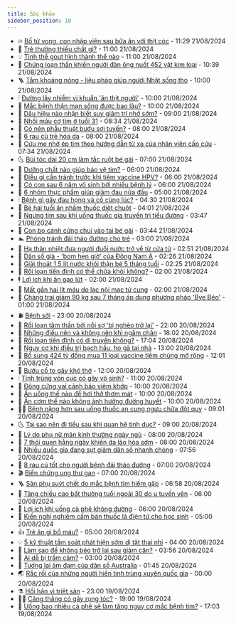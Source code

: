 ```yaml
---
title: Sức khỏe
sidebar_position: 10
---
```


<!-- vnexpress-suc-khoe:START -->
- 🔥 [Bố tử vong, con nhập viện sau bữa ăn với thịt cóc](https://vnexpress.net/ngo-doc-thit-coc-4784176.html) - 11:29 21/08/2024
- 🥰 [Trẻ thường thiếu chất gì?](https://vnexpress.net/tre-thuong-thieu-chat-gi-4784078.html) - 11:00 21/08/2024
- 💡 [Tinh thể gout hình thành thế nào](https://vnexpress.net/tinh-the-gout-hinh-thanh-the-nao-4784069.html) - 11:00 21/08/2024
- 🤗 [Chứng loạn thần khiến người đàn ông nuốt 452 vật kim loại](https://vnexpress.net/chung-loan-than-khien-nguoi-dan-ong-nuot-452-vat-kim-loai-4784140.html) - 10:39 21/08/2024
- 🪜 [Tắm khoáng nóng - liệu pháp giúp người Nhật sống thọ](https://vnexpress.net/tam-khoang-nong-lieu-phap-giup-nguoi-nhat-song-tho-4784152.html) - 10:00 21/08/2024
- 🕯 [Đường lây nhiễm vi khuẩn &#39;ăn thịt người&#39;](https://vnexpress.net/duong-lay-nhiem-vi-khuan-an-thit-nguoi-4784108.html) - 10:00 21/08/2024
- 🤭 [Mắc bệnh thận mạn sống được bao lâu?](https://vnexpress.net/mac-benh-than-man-song-duoc-bao-lau-4783891.html) - 10:00 21/08/2024
- 👀 [Dấu hiệu nào nhận biết suy giảm trí nhớ sớm?](https://vnexpress.net/dau-hieu-nao-nhan-biet-suy-giam-tri-nho-som-4784073.html) - 09:00 21/08/2024
- 🌋 [Nhồi máu cơ tim ở tuổi 31](https://vnexpress.net/nhoi-mau-co-tim-o-tuoi-31-4784041.html) - 08:34 21/08/2024
- 🫶 [Có nên phẫu thuật bướu sợi tuyến?](https://vnexpress.net/co-nen-phau-thuat-buou-soi-tuyen-4784038.html) - 08:00 21/08/2024
- 🦆 [6 rau củ trẻ hóa da](https://vnexpress.net/6-rau-cu-tre-hoa-da-4783976.html) - 08:00 21/08/2024
- 🚀 [Cứu mẹ nhờ ép tim theo hướng dẫn từ xa của nhân viên cấp cứu](https://vnexpress.net/cuu-me-nho-ep-tim-theo-huong-dan-tu-xa-cua-nhan-vien-cap-cuu-4783611.html) - 07:34 21/08/2024
- 🌜 [Búi tóc dài 20 cm làm tắc ruột bé gái](https://vnexpress.net/bui-toc-dai-20-cm-lam-tac-ruot-be-gai-4784006.html) - 07:00 21/08/2024
- 🧰 [Dưỡng chất nào giúp bảo vệ tim?](https://vnexpress.net/duong-chat-nao-giup-bao-ve-tim-4783955.html) - 06:00 21/08/2024
- 💫 [Điều gì cần tránh trước khi tiêm vaccine HPV?](https://vnexpress.net/dieu-gi-can-tranh-truoc-khi-tiem-vaccine-hpv-4783911.html) - 06:00 21/08/2024
- 🌝 [Có con sau 6 năm vô sinh bởi nhiều bệnh lý](https://vnexpress.net/co-con-sau-6-nam-vo-sinh-boi-nhieu-benh-ly-4783901.html) - 06:00 21/08/2024
- 🗽 [6 nhóm thực phẩm giúp giảm đau nửa đầu](https://vnexpress.net/6-nhom-thuc-pham-giup-giam-dau-nua-dau-4783913.html) - 05:00 21/08/2024
- 🕯 [Bệnh gì gây đau họng và cổ cùng lúc?](https://vnexpress.net/benh-gi-gay-dau-hong-va-co-cung-luc-4783861.html) - 04:30 21/08/2024
- 🦅 [Bé hai tuổi ăn nhầm thuốc diệt chuột](https://vnexpress.net/be-hai-tuoi-an-nham-thuoc-diet-chuot-4783849.html) - 04:01 21/08/2024
- 🦆 [Ngưng tim sau khi uống thuốc gia truyền trị tiểu đường](https://vnexpress.net/thuoc-gia-truyen-tri-tieu-duong-4783938.html) - 03:47 21/08/2024
- 🎊 [Con bọ cánh cứng chui vào tai bé gái](https://vnexpress.net/con-bo-canh-cung-chui-vao-tai-be-gai-4783813.html) - 03:44 21/08/2024
- 🏊 [Phòng tránh đái tháo đường cho trẻ](https://vnexpress.net/phong-tranh-dai-thao-duong-cho-tre-4783833.html) - 03:00 21/08/2024
- 📝 [Hạ thân nhiệt đưa người đuối nước trở về từ cửa tử](https://vnexpress.net/ha-than-nhiet-dua-nguoi-duoi-nuoc-tro-ve-tu-cua-tu-4783749.html) - 02:51 21/08/2024
- 💯 [Dân số già - &#39;bom hẹn giờ&#39; của Đông Nam Á](https://vnexpress.net/dan-so-gia-bom-hen-gio-cua-dong-nam-a-4783684.html) - 02:26 21/08/2024
- 🌊 [Giải thoát 1,5 lít nước khỏi thận bé 5 tháng tuổi](https://vnexpress.net/giai-thoat-1-5-lit-nuoc-khoi-than-be-5-thang-tuoi-4783829.html) - 02:25 21/08/2024
- 🚀 [Rối loạn tiền đình có thể chữa khỏi không?](https://vnexpress.net/roi-loan-tien-dinh-co-the-chua-khoi-khong-4783817.html) - 02:00 21/08/2024
- 🕴 [Lợi ích khi ăn gạo lứt](https://vnexpress.net/loi-ich-khi-an-gao-lut-4783783.html) - 02:00 21/08/2024
- 🗽 [Mất gần hai lít máu do lạc nội mạc tử cung](https://vnexpress.net/mat-gan-hai-lit-mau-do-lac-noi-mac-tu-cung-4783782.html) - 02:00 21/08/2024
- 🎡 [Chàng trai giảm 90 kg sau 7 tháng áp dụng phương pháp &#39;Bye Béo&#39;](https://vnexpress.net/chang-trai-giam-90-kg-sau-7-thang-ap-dung-phuong-phap-bye-beo-4781205.html) - 01:00 21/08/2024
- ⛽️ [Bệnh sởi](https://vnexpress.net/benh-soi-4783743.html) - 23:00 20/08/2024
- 🦆 [Rối loạn tâm thần bởi nỗi sợ &#39;bị nghèo trở lại&#39;](https://vnexpress.net/roi-loan-tam-than-boi-noi-so-bi-ngheo-tro-lai-4781252.html) - 22:00 20/08/2024
- 🤩 [Những điều nên và không nên khi ngâm chân](https://vnexpress.net/nhung-dieu-nen-va-khong-nen-khi-ngam-chan-4783339.html) - 18:02 20/08/2024
- 🦒 [Rối loạn tiền đình có di truyền không?](https://vnexpress.net/roi-loan-tien-dinh-co-di-truyen-khong-4783335.html) - 17:04 20/08/2024
- 💫 [Nguy cơ khi điều trị bạch hầu, ho gà tại nhà](https://vnexpress.net/nguy-co-khi-dieu-tri-bach-hau-ho-ga-tai-nha-4783711.html) - 13:00 20/08/2024
- 🐘 [Bổ sung 424 tỷ đồng mua 11 loại vaccine tiêm chủng mở rộng](https://vnexpress.net/bo-sung-424-ty-dong-mua-11-loai-vaccine-tiem-chung-mo-rong-4783659.html) - 12:01 20/08/2024
- 🚀 [Bướu cổ to gây khó thở](https://vnexpress.net/buou-co-to-gay-kho-tho-4783549.html) - 12:00 20/08/2024
- 🕯 [Tinh trùng vón cục có gây vô sinh?](https://vnexpress.net/tinh-trung-von-cuc-co-gay-vo-sinh-4783647.html) - 11:00 20/08/2024
- 🦏 [Đông cứng vai cảnh báo viêm khớp](https://vnexpress.net/dong-cung-vai-canh-bao-viem-khop-4783639.html) - 10:00 20/08/2024
- 🦄 [Ăn uống thế nào để hơi thở thơm mát](https://vnexpress.net/an-uong-the-nao-de-hoi-tho-thom-mat-4783505.html) - 10:00 20/08/2024
- 🦒 [Ăn cơm thế nào không ảnh hưởng đường huyết](https://vnexpress.net/an-com-the-nao-khong-anh-huong-duong-huyet-4783375.html) - 10:00 20/08/2024
- 👨‍🏫 [Bệnh nặng hơn sau uống thuốc an cung ngưu chữa đột quỵ](https://vnexpress.net/benh-nang-hon-sau-uong-thuoc-an-cung-nguu-chua-dot-quy-4783596.html) - 09:01 20/08/2024
- 🌜 [Tại sao nên đi tiểu sau khi quan hệ tình dục?](https://vnexpress.net/tai-sao-nen-di-tieu-sau-khi-quan-he-tinh-duc-4783582.html) - 09:00 20/08/2024
- 🚀 [Lý do phụ nữ mãn kinh thường ngáy ngủ](https://vnexpress.net/ly-do-phu-nu-man-kinh-thuong-ngay-ngu-4783577.html) - 08:00 20/08/2024
- 💃 [7 thói quen hằng ngày khiến da lão hóa sớm](https://vnexpress.net/7-thoi-quen-hang-ngay-khien-da-lao-hoa-som-4783481.html) - 08:00 20/08/2024
- 💯 [Nhiều quốc gia đang sụt giảm dân số nhanh chóng](https://vnexpress.net/nhieu-quoc-gia-dang-sut-giam-dan-so-nhanh-chong-4783588.html) - 07:56 20/08/2024
- 🤔 [8 rau củ tốt cho người bệnh đái tháo đường](https://vnexpress.net/8-rau-cu-tot-cho-nguoi-benh-dai-thao-duong-4783570.html) - 07:00 20/08/2024
- 🎬 [Biến chứng ung thư gan](https://vnexpress.net/bien-chung-ung-thu-gan-4783499.html) - 07:00 20/08/2024
- 🪜 [Sản phụ suýt chết do mắc bệnh tim hiếm gặp](https://vnexpress.net/san-phu-suyt-chet-do-mac-benh-tim-hiem-gap-4783474.html) - 06:58 20/08/2024
- 🦣 [Tăng chiều cao bất thường tuổi ngoài 30 do u tuyến yên](https://vnexpress.net/tang-chieu-cao-bat-thuong-tuoi-ngoai-30-do-u-tuyen-yen-4783546.html) - 06:00 20/08/2024
- 🧐 [Lợi ích khi uống cà phê không đường](https://vnexpress.net/loi-ich-khi-uong-ca-phe-khong-duong-4783133.html) - 06:00 20/08/2024
- 🤡 [Kiến nghị nghiêm cấm bán thuốc lá điện tử cho học sinh](https://vnexpress.net/kien-nghi-nghiem-cam-ban-thuoc-la-dien-tu-cho-hoc-sinh-4783437.html) - 05:00 20/08/2024
- 👍 [Trẻ ăn gì bổ máu?](https://vnexpress.net/tre-an-gi-bo-mau-4783444.html) - 05:00 20/08/2024
- 💡 [5 kỹ thuật tầm soát phát hiện sớm dị tật thai nhi](https://vnexpress.net/5-ky-thuat-tam-soat-phat-hien-som-di-tat-thai-nhi-4783468.html) - 04:00 20/08/2024
- 💯 [Làm sao để không béo trở lại sau giảm cân?](https://vnexpress.net/lam-sao-de-khong-beo-tro-lai-sau-giam-can-4783461.html) - 03:56 20/08/2024
- 🧠 [Ai dễ bị trầm cảm?](https://vnexpress.net/ai-de-bi-tram-cam-4783434.html) - 03:00 20/08/2024
- 🎡 [Tương lai ảm đạm của dân số Australia](https://vnexpress.net/tuong-lai-am-dam-cua-dan-so-australia-4783348.html) - 01:45 20/08/2024
- 🌏 [Rắc rối của những người hiến tinh trùng xuyên quốc gia](https://vnexpress.net/nhung-nguoi-dan-ong-co-hang-tram-dua-con-4783269.html) - 00:00 20/08/2024
- ⚗️ [Hối hận vì triệt sản](https://vnexpress.net/hoi-han-vi-triet-san-4782538.html) - 23:00 19/08/2024
- 👨‍🏫 [Căng thẳng có gây rụng tóc?](https://vnexpress.net/cang-thang-co-gay-rung-toc-4782336.html) - 19:00 19/08/2024
- 🤖 [Uống bao nhiêu cà phê sẽ làm tăng nguy cơ mắc bệnh tim?](https://vnexpress.net/uong-bao-nhieu-ca-phe-se-lam-tang-nguy-co-mac-benh-tim-4783168.html) - 17:03 19/08/2024<!-- vnexpress-suc-khoe:END -->

